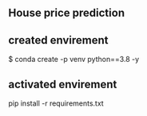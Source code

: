 ## House price prediction

## created envirement
$ conda create -p venv python==3.8 -y

## activated envirement
pip install -r requirements.txt 